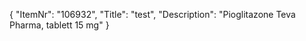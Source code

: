 {
  "ItemNr": "106932",
  "Title": "test",
  "Description": "Pioglitazone Teva Pharma, tablett 15 mg"
}